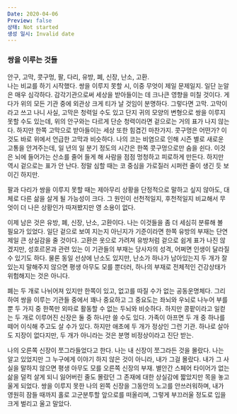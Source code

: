 ```yaml
---
Date: 2020-04-06
Preview: false
상태: Not started
생성 일시: Invalid date
---
```

### 쌍을 이루는 것들

  

안구, 고막, 콧구멍, 팔, 다리, 유방, 폐, 신장, 난소, 고환.  
나는 비교를 하기 시작했다. 쌍을 이루지 못할 시, 이중 무엇이 제일 문제일지. 일단 눈알은 매우 심각하다. 감각기관으로써 세상을 받아들이는 데 크나큰 영향을 미칠 것이다. 게다가 위의 모든 기관 중에 외관상 크게 티가 날 것임이 분명하다. 그렇다면 고막. 고막이라고 쓰고 나니 사실, 고막은 청력일 수도 있고 단지 귀의 모양의 변형으로 쌍을 이루지 못할 수도 있는데, 위의 안구와는 다르게 단순 청력이라면 겉으로는 거의 표가 나지 않는다. 하지만 한쪽 고막으로 받아들이는 세상 또한 힘겹긴 마찬가지. 콧구멍은 어떤가? 이것도 바로 위에서 언급한 고막과 비슷하다. 나의 코는 비염으로 인해 시즌 별로 새로운 고통을 안겨주는데, 일 년의 일 분기 정도의 시간은 한쪽 콧구멍으로만 숨을 쉰다. 이것은 뇌에 들어가는 산소를 줄어 들게 해 사람을 점점 멍청하고 피로하게 만든다. 하지만 역시 겉으로는 표가 안 난다. 정말 심할 때는 코 중심을 가로질러 시퍼런 줄이 생긴 듯 보이긴 하지만.

팔과 다리가 쌍을 이루지 못할 때는 제아무리 상황을 단정적으로 말하고 싶지 않아도, 대체로 다른 삶을 살게 될 가능성이 크다. 그 원인이 선천적일지, 후천적일지 비교해서 무엇이 더 나은 상황인가 따져봤지만 영 소용이 없다.

이제 남은 것은 유방, 폐, 신장, 난소, 고환이다. 나는 이것들을 좀 더 세심히 분류해 볼 필요가 있었다. 일단 겉으로 보여 지는지 아닌지가 기준이라면 한쪽 유방의 부재는 단연 제일 큰 상실감을 줄 것이다. 고환은 옷으로 가려져 유방처럼 겉으로 쉽게 표가 나진 않겠지만, 성호르몬과 관련 있는 이 기관들의 부재는 당사자의 성격, 어쩌면 인생이 달라질 수 있기도 하다. 물론 동일 선상에 난소도 있지만, 난소가 하나가 남아있는지 두 개가 잘 있는지 말해주지 않으면 평생 아무도 모를 뿐더러, 하나의 부재로 전체적인 건강상태가 위험해지는 것은 아니다.

폐는 두 개로 나뉘어져 있지만 한쪽이 있고, 없고를 따질 수가 없는 공동운명체다. 그리하여 쌍을 이루는 기관들 중에서 꽤나 중요하고 그 중요도는 좌뇌와 우뇌로 나누어 부를 뿐 두 가지 중 한쪽만 외따로 활동할 수 없는 두뇌와 비슷하다. 하지만 콩팥이라고 일컫는 두 개로 이루어진 신장은 둘 중 하나만 쓸 수도 있다. 가족이 아프면 두 개 중 하나를 떼어 이식해 주고도 살 수가 있다. 하지만 애초에 두 개가 정상인 그런 기관. 하나로 살아도 지장이 없다지만, 두 개가 아니라는 것은 분명 비정상이라고 진단 받는.

나의 오른쪽 신장이 쪼그라들었다고 한다. 나는 내 신장이 쪼그라든 것을 몰랐다. 나는 알고 있었지만 그 누구에게 이야기 하지 않은 것이 아니라, 내가 그걸 몰랐다. 내가 그 사실을 말하지 않으면 평생 아무도 모를 오른쪽 신장의 부재. 별안간 스페어 타이어가 없는 삶을 덜컥 살게 되니 잃어버린 줄도 몰랐던 그 존재에 대한 상실감에 짧았지만 목을 놓고 울게 되었다. 쌍을 이루지 못한 나의 왼쪽 신장을 그동안의 노고를 안쓰러워하며, 내가 영원히 잠들 때까지 홀로 고군분투할 앞으로를 떠올리며, 그렇게 부끄러울 정도로 입을 크게 벌리고 울고 말았다.